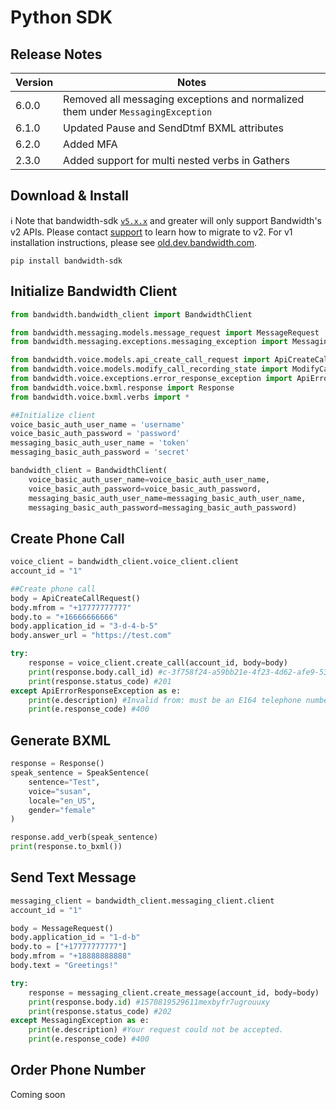 # Python SDK

## Release Notes

| Version | Notes |
|--|--|
| 6.0.0 | Removed all messaging exceptions and normalized them under `MessagingException` |
| 6.1.0 | Updated Pause and SendDtmf BXML attributes |
| 6.2.0 | Added MFA |
| 2.3.0 | Added support for multi nested verbs in Gathers |

## Download & Install

ℹ️ Note that bandwidth-sdk [`v5.x.x`](https://pypi.org/project/bandwidth-sdk/) and greater will only support Bandwidth's v2 APIs. Please contact [support](https://support.bandwidth.com) to learn how to migrate to v2. For v1 installation instructions, please see [old.dev.bandwidth.com](https://old.dev.bandwidth.com/clientLib/python.html).

```
pip install bandwidth-sdk
```

## Initialize Bandwidth Client

```python
from bandwidth.bandwidth_client import BandwidthClient

from bandwidth.messaging.models.message_request import MessageRequest
from bandwidth.messaging.exceptions.messaging_exception import MessagingException

from bandwidth.voice.models.api_create_call_request import ApiCreateCallRequest
from bandwidth.voice.models.modify_call_recording_state import ModifyCallRecordingState
from bandwidth.voice.exceptions.error_response_exception import ApiErrorResponseException
from bandwidth.voice.bxml.response import Response
from bandwidth.voice.bxml.verbs import *

##Initialize client
voice_basic_auth_user_name = 'username'
voice_basic_auth_password = 'password'
messaging_basic_auth_user_name = 'token'
messaging_basic_auth_password = 'secret'

bandwidth_client = BandwidthClient(
    voice_basic_auth_user_name=voice_basic_auth_user_name,
    voice_basic_auth_password=voice_basic_auth_password,
    messaging_basic_auth_user_name=messaging_basic_auth_user_name,
    messaging_basic_auth_password=messaging_basic_auth_password)
```

## Create Phone Call

```python
voice_client = bandwidth_client.voice_client.client
account_id = "1"

##Create phone call
body = ApiCreateCallRequest()
body.mfrom = "+17777777777"
body.to = "+16666666666"
body.application_id = "3-d-4-b-5"
body.answer_url = "https://test.com"

try:
    response = voice_client.create_call(account_id, body=body)
    print(response.body.call_id) #c-3f758f24-a59bb21e-4f23-4d62-afe9-53o2ls3o4saio4l
    print(response.status_code) #201
except ApiErrorResponseException as e:
    print(e.description) #Invalid from: must be an E164 telephone number
    print(e.response_code) #400
```

## Generate BXML

```python
response = Response()
speak_sentence = SpeakSentence(
    sentence="Test",
    voice="susan",
    locale="en_US",
    gender="female"
)

response.add_verb(speak_sentence)
print(response.to_bxml())
```

## Send Text Message

```python
messaging_client = bandwidth_client.messaging_client.client
account_id = "1"

body = MessageRequest()
body.application_id = "1-d-b"
body.to = ["+17777777777"]
body.mfrom = "+18888888888"
body.text = "Greetings!"

try:
    response = messaging_client.create_message(account_id, body=body)
    print(response.body.id) #1570819529611mexbyfr7ugrouuxy
    print(response.status_code) #202
except MessagingException as e:
    print(e.description) #Your request could not be accepted.
    print(e.response_code) #400
```

## Order Phone Number

Coming soon
